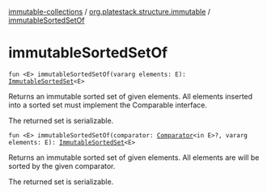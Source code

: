 [immutable-collections](../index.md) / [org.platestack.structure.immutable](index.md) / [immutableSortedSetOf](.)

# immutableSortedSetOf

`fun <E> immutableSortedSetOf(vararg elements: E): `[`ImmutableSortedSet`](-immutable-sorted-set/index.md)`<E>`

Returns an immutable sorted set of given elements. All elements inserted into a sorted set must implement the Comparable interface.

The returned set is serializable.

`fun <E> immutableSortedSetOf(comparator: `[`Comparator`](http://docs.oracle.com/javase/6/docs/api/java/util/Comparator.html)`<in E>?, vararg elements: E): `[`ImmutableSortedSet`](-immutable-sorted-set/index.md)`<E>`

Returns an immutable sorted set of given elements. All elements are will be sorted by the given comparator.

The returned set is serializable.

